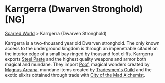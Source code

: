 # Karrgerra (Dwarven Stronghold) [NG]
[Scarred World](./scarred-world.md) > Karrgerra (Dwarven Stronghold)

Karrgerra is a two-thousand year old Dwarven stronghold. The only known access to the underground kingdom is through an impenetrable citadel on the interior edge of a small bay ringed by thousand foot cliffs. Karrgerra exports [Steel Paste](./steel-paste.md) and the highest quality weapons and armor both magical and mundane. They import [Poof](./poof.md), magical wonders created by [Magnus Arcana](./wizards.md), mundane items created by [Tradesmen's Guild](./tradesmen.md) and the exotic elixirs obtained through trade with [City of the Mad Alchemist](./trade-partner-1.md). 

